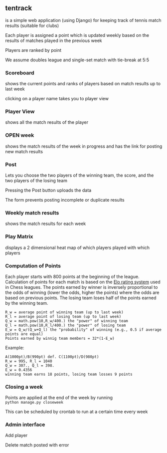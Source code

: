 ## tentrack ##
is a simple web application (using Django) for keeping track of tennis match results (suitable for clubs)

Each player is assigned a point which is updated weekly based on the results of matches played in the previous week

Players are ranked by point

We assume doubles league and single-set match with tie-break at 5:5

### Scoreboard ###
shows the current points and ranks of players based on match results up to last week

clicking on a player name takes you to player view

### Player View ###
shows all the match results of the player

### OPEN week ###
shows the match results of the week in progress and has the link for posting new match results

### Post ###
Lets you choose the two players of the winning team, the score, and the two players of the losing team

Pressing the Post button uploads the data

The form prevents posting incomplete or duplicate results 

### Weekly match results ###
shows the match results for each week

### Play Matrix ###
displays a 2 dimensional heat map of which players played with which players  
 
### Computation of Points ###
Each player starts with 800 points at the beginning of the league. Calculation of points for each match is based on the [Elo rating system](http://en.wikipedia.org/wiki/Elo_rating_system) used in Chess leagues. The points earned by winner is inversely proportional to the odds of winning (lower the odds, higher the points) where the odds are based on previous points. The losing team loses half of the points earned by the winning team.

	R_w = average point of winning team (up to last week)  
	R_l = average point of losing team (up to last week)  
	Q_w = math.pow(10,R_w/400.) the "power" of winning team  
	Q_l = math.pow(10,R_l/400.) the "power" of losing team  
	E_w = Q_w/(Q_w+Q_l) the "probability" of winning (e.g., 0.5 if average points are equal)  
	Points earned by winnig team members = 32*(1-E_w)
 

Example:

	A(1000pt)/B(990pt) def. C(1100pt)/D(980pt)  
	R_w = 995, R_l = 1040  
	Q_w = 307., Q_l = 398.  
	E_w = 0.4356  
	winning team earns 18 points, losing team losses 9 points

### Closing a week ###

Points are applied at the end of the week by running  
`python manage.py closeweek`

This can be scheduled by crontab to run at a certain time every week

### Admin interface ###

Add player

Delete match posted with error







